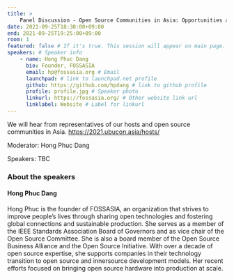 ```yaml
---
title: >
    Panel Discussion - Open Source Communities in Asia: Opportunities and Challenges  
date: 2021-09-25T18:30:00+09:00
end: 2021-09-25T19:25:00+09:00
room: 1
featured: false # If it's true. This session will appear on main page.
speakers: # Speaker info
    - name: Hong Phuc Dang
      bio: Founder, FOSSASIA
      email: hp@fossasia.org # Email
      launchpad: # link to launchpad.net profile
      github: https://github.com/hpdang # link to github profile
      profile: profile.jpg # Speaker photo
      linkurl: https://fossasia.org/ # Other website link url
      linklabel: Website # Label for linkurl
---
```

We will hear from representatives of our hosts and open source communities in Asia. https://2021.ubucon.asia/hosts/

Moderator: Hong Phuc Dang

Speakers: TBC

### About the speakers
#### Hong Phuc Dang
Hong Phuc is the founder of FOSSASIA, an organization that strives to improve people’s lives through sharing open technologies and fostering global connections and sustainable production. She serves as a member of the IEEE Standards Association Board of Governors and as vice chair of the Open Source Committee. She is also a board member of the Open Source Business Alliance and the Open Source Initiative. With over a decade of open source expertise, she supports companies in their technology transition to open source and innersource development models. Her recent efforts focused on bringing open source hardware into production at scale.